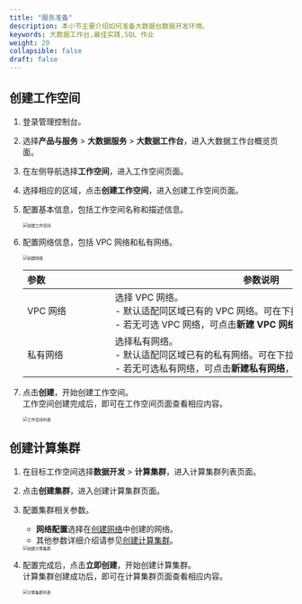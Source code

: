 ```yaml
---
title: "服务准备"
description: 本小节主要介绍如何准备大数据台数据开发环境。 
keywords: 大数据工作台,最佳实践,SQL 作业
weight: 20
collapsible: false
draft: false
---
```


## 创建工作空间

1. 登录管理控制台。
2. 选择**产品与服务** > **大数据服务** > **大数据工作台**，进入大数据工作台概览页面。
3. 在左侧导航选择**工作空间**，进入工作空间页面。
4. 选择相应的区域，点击**创建工作空间**，进入创建工作空间页面。
5. 配置基本信息，包括工作空间名称和描述信息。
   
   <img src="/bigdata/dataomnis/_images/create_workspace.png" alt="创建工作空间" style="zoom:50%;" />

6. 配置网络信息，包括 VPC 网络和私有网络。

   <img src="/bigdata/dataomnis/_images/create_net.png" alt="创建网络" style="zoom:50%;" />

   | <span style="display:inline-block;width:140px">参数</span>  | <span style="display:inline-block;width:520px">参数说明</span>  |
   | :------------- | ------------------------------------------------------------ |
   | VPC 网络    |  选择 VPC 网络。<br>- 默认适配同区域已有的 VPC 网络。可在下拉框选择已有 VPC 网络。<br>- 若无可选 VPC 网络，可点击**新建 VPC 网络**，创建依赖网络资源。  |
   | 私有网络    |  选择私有网络。<br>- 默认适配同区域已有的私有网络。可在下拉框选择已有私有网络。<br>- 若无可选私有网络，可点击**新建私有网络**，创建依赖网络资源。   | 

7. 点击**创建**，开始创建工作空间。    
   工作空间创建完成后，即可在工作空间页面查看相应内容。

   <img src="/bigdata/dataomnis/_images/workspace_list.png" alt="工作空间列表" style="zoom:50%;" />

## 创建计算集群

1. 在目标工作空间选择**数据开发** > **计算集群**，进入计算集群列表页面。
2. 点击**创建集群**，进入创建计算集群页面。
3. 配置集群相关参数。

   - **网络配置**选择在[创建网络](#创建网络)中创建的网络。
   - 其他参数详细介绍请参见[创建计算集群](../../../manual/flink_cluster/create_cluster/)。

   <img src="/bigdata/dataomnis/_images/bp_create_flink_cluster.png" alt="创建计算集群" style="zoom:50%;" />

4. 配置完成后，点击**立即创建**，开始创建计算集群。    
   计算集群创建成功后，即可在计算集群页面查看相应内容。

   <img src="/bigdata/dataomnis/_images/flink_cluster_list.png" alt="计算集群列表" style="zoom:50%;" />
